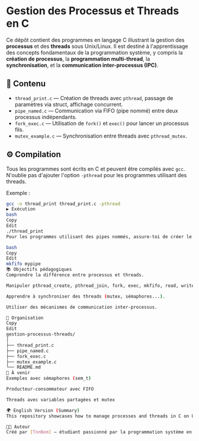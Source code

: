 ﻿# Gestion des Processus et Threads en C

Ce dépôt contient des programmes en langage C illustrant la gestion des **processus** et des **threads** sous Unix/Linux. Il est destiné à l'apprentissage des concepts fondamentaux de la programmation système, y compris la **création de processus**, la **programmation multi-thread**, la **synchronisation**, et la **communication inter-processus (IPC)**.

## 🔧 Contenu

- `thread_print.c` — Création de threads avec `pthread`, passage de paramètres via struct, affichage concurrent.
- `pipe_named.c` — Communication via FIFO (pipe nommé) entre deux processus indépendants.
- `fork_exec.c` — Utilisation de `fork()` et `exec()` pour lancer un processus fils.
- `mutex_example.c` — Synchronisation entre threads avec `pthread_mutex`.

## ⚙️ Compilation

Tous les programmes sont écrits en C et peuvent être compilés avec `gcc`.  
N'oublie pas d'ajouter l'option `-pthread` pour les programmes utilisant des threads.

Exemple :

```bash
gcc -o thread_print thread_print.c -pthread
▶️ Exécution
bash
Copy
Edit
./thread_print
Pour les programmes utilisant des pipes nommés, assure-toi de créer le pipe dans le terminal avant d’exécuter :

bash
Copy
Edit
mkfifo mypipe
📚 Objectifs pédagogiques
Comprendre la différence entre processus et threads.

Manipuler pthread_create, pthread_join, fork, exec, mkfifo, read, write, etc.

Apprendre à synchroniser des threads (mutex, sémaphores...).

Utiliser des mécanismes de communication inter-processus.

📁 Organisation
Copy
Edit
gestion-processus-threads/
│
├── thread_print.c
├── pipe_named.c
├── fork_exec.c
├── mutex_example.c
└── README.md
📌 À venir
Exemples avec sémaphores (sem_t)

Producteur-consommateur avec FIFO

Threads avec variables partagées et mutex

🌍 English Version (Summary)
This repository showcases how to manage processes and threads in C on Unix/Linux. It includes examples of process creation, threading with pthread, synchronization, and IPC using pipes. Ideal for learning systems programming basics.

🧑‍💻 Auteur
Créé par [TonNom] – étudiant passionné par la programmation système en C.